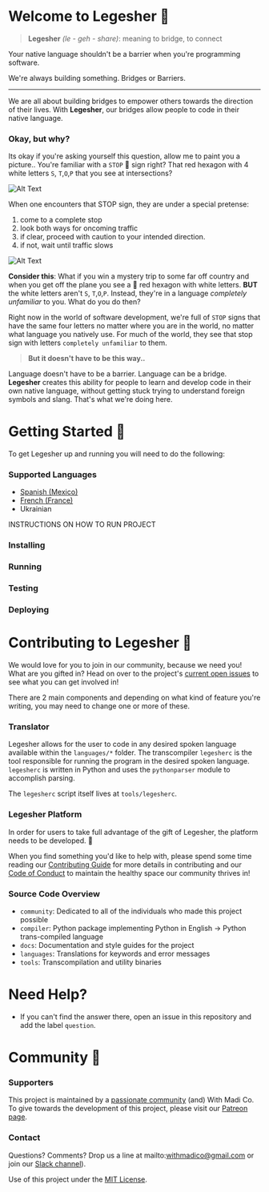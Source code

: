 # Welcome to Legesher 👋

>**Legesher** _(le - geh - share)_: meaning to bridge, to connect

Your native language shouldn't be a barrier when you're programming software.

We're always building something. Bridges or Barriers.

-------------------

We are all about building bridges to empower others towards the direction of their lives. With **Legesher**, our bridges allow people to code in their native language.

### Okay, but why?
Its okay if you're asking yourself this question, allow me to paint you a picture.. You're familiar with a `STOP` 🔴 sign right? That red hexagon with 4 white letters `S`, `T`,`O`,`P` that you see at intersections?

![Alt Text](https://media.giphy.com/media/Kibopv5xV0hHy/giphy.gif)

When one encounters that STOP sign, they are under a special pretense:  
  1. come to a complete stop  
  2. look both ways for oncoming traffic  
  3. if clear, proceed with caution to your intended direction.  
  4. if not, wait until traffic slows  

![Alt Text](https://media.giphy.com/media/3o6nUNR05ScpmwQSu4/giphy.gif)

**Consider this**: What if you win a mystery trip to some far off country and when you get off the plane you see a 🔴 red hexagon with white letters. **BUT** the white letters aren't `S`, `T`,`O`,`P`. Instead, they're in a language _completely unfamiliar_ to you. What do you do then?

Right now in the world of software development, we're full of `STOP` signs that have the same four letters no matter where you are in the world, no matter what language you natively use. For much of the world, they see that stop sign with letters `completely unfamiliar` to them.

>**But it doesn't have to be this way..**

Language doesn't have to be a barrier. Language can be a bridge. **Legesher** creates this ability for people to learn and develop code in their own native language, without getting stuck trying to understand foreign symbols and slang. That's what we're doing here. 


# Getting Started 📍
To get Legesher up and running you will need to do the following:

### Supported Languages
-   [Spanish (Mexico)](https://github.com/madipfaff/Legesher/tree/master/languages/spanish-mexico)
-   [French (France)](https://github.com/madipfaff/Legesher/tree/master/languages/french-france)
-   Ukrainian

INSTRUCTIONS ON HOW TO RUN PROJECT  
### Installing  
### Running  
### Testing  
### Deploying  

# Contributing to Legesher 🎁
We would love for you to join in our community, because we need you! What are you gifted in? Head on over to the project's [current open issues](https://github.com/madipfaff/Legesher/issues) to see what you can get involved in!  

There are 2 main components and depending on what kind of feature you're writing, you may need to change one or more of these.

### Translator
Legesher allows for the user to code in any desired spoken language available within the `languages/*` folder. The transcompiler `legesherc` is the tool responsible for running the program in the desired spoken language. `legesherc` is written in Python and uses the `pythonparser` module to accomplish parsing.

The `legesherc` script itself lives at `tools/legesherc`.


### Legesher Platform
In order for users to take full advantage of the gift of Legesher, the platform needs to be developed. 🎉

When you find something you'd like to help with, please spend some time reading our [Contributing Guide](https://github.com/madipfaff/Legesher/blob/master/CONTRIBUTING.md) for more details in contributing and our [Code of Conduct](https://github.com/madipfaff/Legesher/blob/master/CODE_OF_CONDUCT.md) to maintain the healthy space our community thrives in!

### Source Code Overview
-   `community`: Dedicated to all of the individuals who made this project possible
-   `compiler`: Python package implementing Python in English -> Python trans-compiled language
-   `docs`: Documentation and style guides for the project
-   `languages`: Translations for keywords and error messages
-   `tools`: Transcompilation and utility binaries
# Need Help?
-   If you can't find the answer there, open an issue in this repository and add the label `question`.

# Community :handshake:

### Supporters
This project is maintained by a [passionate community](https://github.com/madipfaff/Legesher/blob/master/community) (and) With Madi Co. To give towards the development of this project, please visit our [Patreon page](https://www.patreon.com/madiedgar).

### Contact
Questions? Comments? Drop us a line at mailto:withmadico@gmail.com or join our [Slack channel]()).

Use of this project under the [MIT License](https://github.com/madipfaff/Legesher/blob/master/LICENSE).
